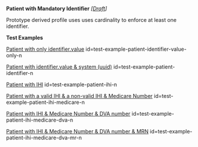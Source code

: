 **Patient with Mandatory Identifier** *[[Draft](http://hl7.org/fhir/r4/valueset-publication-status.html)]*

Prototype derived profile uses uses cardinality to enforce at least one identifier.

**Test Examples**

[Patient with only identifier.value](Patient-test-example-patient-identifier-value-only-n.html) id=test-example-patient-identifier-value-only-n

[Patient with identifier.value & system (uuid)](Patient-test-example-patient-identifier-n.html) id=test-example-patient-identifier-n

[Patient with IHI](Patient-test-example-patient-ihi-n.html) id=test-example-patient-ihi-n

[Patient with a valid IHI & a non-valid IHI & Medicare Number](Patient-test-example-patient-ihi-medicare-n.html) id=test-example-patient-ihi-medicare-n

[Patient with IHI & Medicare Number & DVA number](Patient-test-example-patient-ihi-medicare-dva-n.html) id=test-example-patient-ihi-medicare-dva-n

[Patient with IHI & Medicare Number & DVA number & MRN](Patient-test-example-patient-ihi-medicare-dva-mr-n.html) id=test-example-patient-ihi-medicare-dva-mr-n


